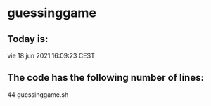 # guessinggame
## Today is:
vie 18 jun 2021 16:09:23 CEST
## The code has the following number of lines:
44 guessinggame.sh
